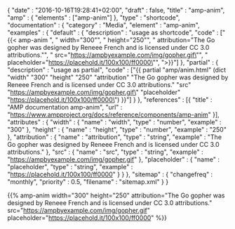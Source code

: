 {
    "date" : "2016-10-16T19:28:41+02:00",
    "draft" : false,
    "title" : "amp-anim",
    "amp" : {
        "elements" : ["amp-anim"]
    },
    "type" : "shortcode",
    "documentation" : {
        "category" : "Media",
        "element" : "amp-anim",
        "examples" : {
            "default" : {
                "description" : "usage as shortcode",
                "code" : ["{{< amp-anim ", "    width=\"300\"", "    height=\"250\"", "    attribution=\"The Go gopher was designed by Reneee French and is licensed under CC 3.0 attributions.\"", "    src=\"https://ampbyexample.com/img/gopher.gif\"", "    placeholder=\"https://placehold.it/100x100/ff0000\"", ">}}"]
            },
            "partial" : {
                "description" : "usage as partial",
                "code" : ["{{ partial \"amp/anim.html\" (dict \"width\" \"300\" \"height\" \"250\" \"attribution\" \"The Go gopher was designed by Reneee French and is licensed under CC 3.0 attributions.\" \"src\" \"https://ampbyexample.com/img/gopher.gif\" \"placeholder\" \"https://placehold.it/100x100/ff0000\") }}"]
            }
        },
        "references" : [{
            "title" : "AMP documentation amp-anim",
            "url" : "https://www.ampproject.org/docs/reference/components/amp-anim"
        }],
        "attributes" : {
            "width" : {
               "name" : "width",
               "type" : "number",
               "example" : "300"
            },
            "height" : {
               "name" : "height",
               "type" : "number",
               "example" : "250"
            },
             "attribution" : {
                "name" : "attribution",
                "type" : "string",
                "example" : "The Go gopher was designed by Reneee French and is licensed under CC 3.0 attributions."
             },
              "src" : {
                 "name" : "src",
                 "type" : "string",
                 "example" : "https://ampbyexample.com/img/gopher.gif"
              },
              "placeholder" : {
                   "name" : "placeholder",
                   "type" : "string",
                   "example" : "https://placehold.it/100x100/ff0000"
              }
        }
    },
    "sitemap" : {
      "changefreq" : "monthly",
      "priority" : 0.5,
      "filename" : "sitemap.xml"
    }
}

{{% amp-anim width="300" height="250" attribution="The Go gopher was designed by Reneee French and is licensed under CC 3.0 attributions." src="https://ampbyexample.com/img/gopher.gif" placeholder="https://placehold.it/100x100/ff0000" %}}

